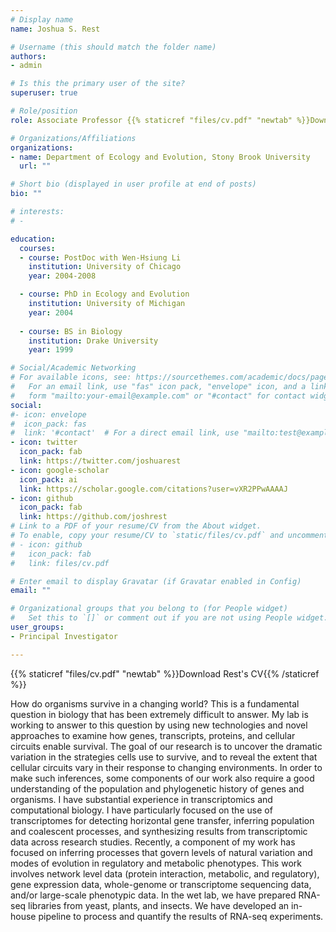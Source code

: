 ```yaml
---
# Display name
name: Joshua S. Rest

# Username (this should match the folder name)
authors:
- admin

# Is this the primary user of the site?
superuser: true

# Role/position
role: Associate Professor {{% staticref "files/cv.pdf" "newtab" %}}Download Rest's CV{{% /staticref %}} 

# Organizations/Affiliations
organizations:
- name: Department of Ecology and Evolution, Stony Brook University
  url: ""

# Short bio (displayed in user profile at end of posts)
bio: ""

# interests:
# - 

education:
  courses:
  - course: PostDoc with Wen-Hsiung Li
    institution: University of Chicago
    year: 2004-2008

  - course: PhD in Ecology and Evolution
    institution: University of Michigan
    year: 2004
    
  - course: BS in Biology
    institution: Drake University
    year: 1999

# Social/Academic Networking
# For available icons, see: https://sourcethemes.com/academic/docs/page-builder/#icons
#   For an email link, use "fas" icon pack, "envelope" icon, and a link in the
#   form "mailto:your-email@example.com" or "#contact" for contact widget.
social:
#- icon: envelope
#  icon_pack: fas
#  link: '#contact'  # For a direct email link, use "mailto:test@example.org".
- icon: twitter
  icon_pack: fab
  link: https://twitter.com/joshuarest
- icon: google-scholar
  icon_pack: ai
  link: https://scholar.google.com/citations?user=vXR2PPwAAAAJ
- icon: github
  icon_pack: fab
  link: https://github.com/joshrest
# Link to a PDF of your resume/CV from the About widget.
# To enable, copy your resume/CV to `static/files/cv.pdf` and uncomment the lines below.
# - icon: github
#   icon_pack: fab
#   link: files/cv.pdf

# Enter email to display Gravatar (if Gravatar enabled in Config)
email: ""

# Organizational groups that you belong to (for People widget)
#   Set this to `[]` or comment out if you are not using People widget.
user_groups:
- Principal Investigator

---
```

{{% staticref "files/cv.pdf" "newtab" %}}Download Rest's CV{{% /staticref %}} <p>
How do organisms survive in a changing world? This is a fundamental question in biology that has been extremely difficult to answer. My lab is working to answer to this question by using new technologies and novel approaches to examine how genes, transcripts, proteins, and cellular circuits enable survival. The goal of our research is to uncover the dramatic variation in the strategies cells use to survive, and to reveal the extent that cellular circuits vary in their response to changing environments. In order to make such inferences, some components of our work also require a good understanding of the population and phylogenetic history of genes and organisms.
I have substantial experience in transcriptomics and computational biology. I have particularly focused on the use of transcriptomes for detecting horizontal gene transfer, inferring population and coalescent processes, and synthesizing results from transcriptomic data across research studies. Recently, a component of my work has focused on inferring processes that govern levels of natural variation and modes of evolution in regulatory and metabolic phenotypes. This work involves network level data (protein interaction, metabolic, and regulatory), gene expression data, whole-genome or transcriptome sequencing data, and/or large-scale phenotypic data. In the wet lab, we have prepared RNA-seq libraries from yeast, plants, and insects. We have developed an in-house pipeline to process and quantify the results of RNA-seq experiments.